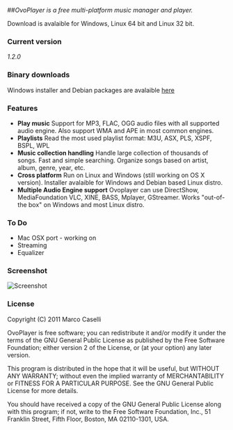 ##*OvoPlayer is a free multi-platform music manager and player.*

Download is avalaible for Windows, Linux 64 bit and Linux 32 bit.

### Current version
*1.2.0*

### Binary downloads
 Windows installer and Debian packages are avalaible [here](http://code.google.com/p/ovoplayer/downloads/list)

### Features
*   **Play music**
    	    Support for MP3, FLAC, OGG audio files with all supported audio engine. Also support WMA and APE in most common engines.
*   **Playlists** 
    	    Read the most used playlist format: M3U, ASX, PLS, XSPF, BSPL, WPL </div>
*   **Music collection handling**
      	    Handle large collection of thousands of songs. Fast and simple searching. Organize songs based on artist, album, genre, year, etc. 
*   **Cross platform**
    	 Run on Linux and Windows (still working on OS X version). Installer avalaible for Windows and Debian based Linux distro.
*   **Multiple Audio Engine support**
Ovoplayer can use DirectShow, MediaFoundation VLC, XINE, BASS, Mplayer, GStreamer.  Works "out-of-the box" on Windows and most Linux distro.
### To Do
  * Mac OSX port - working on
  * Streaming
  * Equalizer

### Screenshot
![Screenshot](http://ovoplayer.altervista.org/images/OVOPlayer_scrn1.png)

### License
Copyright (C) 2011 Marco Caselli

OvoPlayer is free software; you can redistribute it and/or
modify it under the terms of the GNU General Public License
as published by the Free Software Foundation; either version 2
of the License, or (at your option) any later version.

This program is distributed in the hope that it will be useful,
but WITHOUT ANY WARRANTY; without even the implied warranty of
MERCHANTABILITY or FITNESS FOR A PARTICULAR PURPOSE.  See the
GNU General Public License for more details.

You should have received a copy of the GNU General Public License
along with this program; if not, write to the Free Software
Foundation, Inc., 51 Franklin Street, Fifth Floor, Boston, MA  02110-1301, USA.
